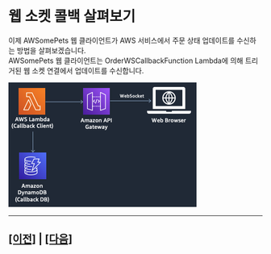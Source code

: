 # 웹 소켓 콜백 살펴보기

이제 AWSomePets 웹 클라이언트가 AWS 서비스에서 주문 상태 업데이트를 수신하는 방법을 살펴보겠습니다.<br> AWSomePets 웹 클라이언트는 OrderWSCallbackFunction Lambda에 의해 트리거된 웹 소켓 연결에서 업데이트를 수신합니다.<br>

![](assets/websocket-callback.png)

---

## [[이전]](7.2-aws-step-functions-compensating-transaction-flow.md) | [[다음]](8.1-explore-api-gateway-websocket-api.md)
